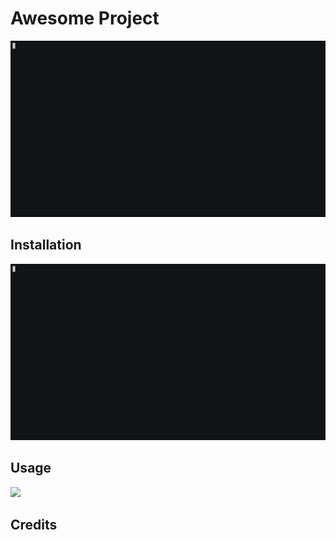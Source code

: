 # Awesome Project

![](block-0.gif)

## Installation

![](block-1.gif)

## Usage

![](%codeblock-img-2%)

## Credits